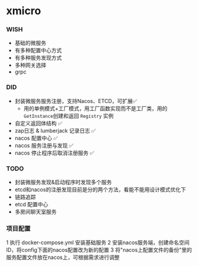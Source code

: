 # xmicro

### WISH
* 基础的微服务
* 有多种配置中心方式
* 有多种服务发现方式
* 多种网关选择
* grpc

### DID
* 封装微服务服务注册，支持Nacos、ETCD，可扩展✅
  * 用的单例模式+工厂模式，用工厂函数实现而不是工厂类，用的`GetInstance`创建和返回 `Registry` 实例
* 自定义返回体结构 ✅
* zap日志 & lumberjack 记录日志 ✅
* nacos 配置中心 ✅
* nacos 服务注册与发现 ✅
* nacos 停止程序后取消注册服务 ✅

### TODO
* 封装微服务发现&启动程序时发现多个服务
* etcd和nacos的注册发现目前是分的两个方法，看能不能用设计模式优化下
* 链路追踪
* etcd 配置中心
* 多房间聊天室服务


### 项目配置
1 执行 docker-compose.yml 安装基础服务
2 安装nacos服务端，创建命名空间ID，将config下面的nacos配置改为新的配置
3 将"nacos上配置文件的备份"里的服务配置文件放在nacos上，可根据需求进行调整